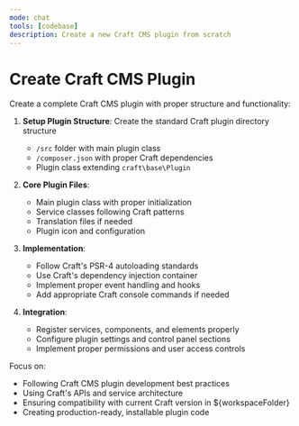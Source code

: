 ```yaml
---
mode: chat
tools: [codebase]
description: Create a new Craft CMS plugin from scratch
---
```


# Create Craft CMS Plugin

Create a complete Craft CMS plugin with proper structure and functionality:

1. **Setup Plugin Structure**: Create the standard Craft plugin directory structure
   - `/src` folder with main plugin class
   - `/composer.json` with proper Craft dependencies
   - Plugin class extending `craft\base\Plugin`

2. **Core Plugin Files**:
   - Main plugin class with proper initialization
   - Service classes following Craft patterns
   - Translation files if needed
   - Plugin icon and configuration

3. **Implementation**:
   - Follow Craft's PSR-4 autoloading standards
   - Use Craft's dependency injection container
   - Implement proper event handling and hooks
   - Add appropriate Craft console commands if needed

4. **Integration**:
   - Register services, components, and elements properly
   - Configure plugin settings and control panel sections
   - Implement proper permissions and user access controls

Focus on:
- Following Craft CMS plugin development best practices
- Using Craft's APIs and service architecture
- Ensuring compatibility with current Craft version in ${workspaceFolder}
- Creating production-ready, installable plugin code